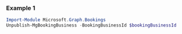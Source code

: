 ### Example 1
``` powershell
Import-Module Microsoft.Graph.Bookings
Unpublish-MgBookingBusiness -BookingBusinessId $bookingBusinessId
```
